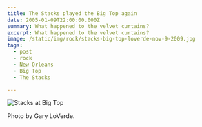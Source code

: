 ```yaml
---
title: The Stacks played the Big Top again
date: 2005-01-09T22:00:00.000Z
summary: What happened to the velvet curtains?
excerpt: What happened to the velvet curtains?
image: /static/img/rock/stacks-big-top-loverde-nov-9-2009.jpg
tags:
  - post
  - rock
  - New Orleans
  - Big Top
  - The Stacks

---
```


![Stacks at Big Top](/static/img/rock/stacks-big-top-loverde-nov-9-2009.jpg "Stacks at Big Top")

<figcaption>Photo by Gary LoVerde.</figcaption>